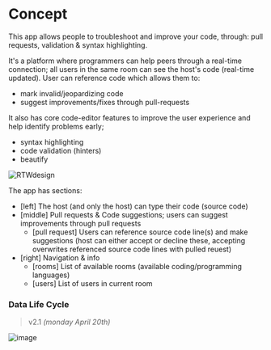 # Concept

This app allows people to troubleshoot and improve your code, through: pull requests, validation & syntax highlighting. 

It's a platform where programmers can help peers through a real-time connection; all users in the same room can see the host's code (real-time updated). User can reference code which allows them to:
* mark invalid/jeopardizing code
* suggest improvements/fixes through pull-requests

It also has core code-editor features to improve the user experience and help identify problems early;
* syntax highlighting
* code validation (hinters)
* beautify


![RTWdesign](https://user-images.githubusercontent.com/45405413/79219333-5cf1f400-7e52-11ea-9e82-ee9950d86d33.png)

The app has  sections:
* [left] The host (and only the host) can type their code (source code)
* [middle] Pull requests & Code suggestions; users can suggest improvements through pull requests
     * [pull request] Users can reference source code line(s) and make suggestions (host can either accept or decline these, accepting overwrites referenced source code lines with pulled reuest)
* [right] Navigation & info
     * [rooms] List of available rooms (available coding/programming languages)
     * [users] List of users in current room

 

### Data Life Cycle

>v2.1 _(monday April 20th)_

![image](https://user-images.githubusercontent.com/45405413/79755259-223c0000-8319-11ea-859c-5f8057ecadba.png)
